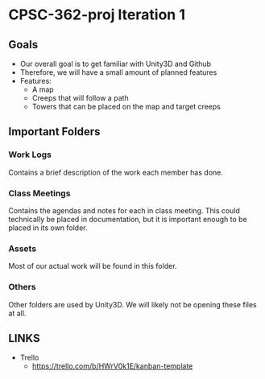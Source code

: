 # CPSC-362-proj Iteration 1

## Goals
 - Our overall goal is to get familiar with Unity3D and Github
 - Therefore, we will have a small amount of planned features
 - Features:
   - A map
   - Creeps that will follow a path
   - Towers that can be placed on the map and target creeps


## Important Folders
### Work Logs
Contains a brief description of the work each member has done.

### Class Meetings
Contains the agendas and notes for each in class meeting. 
This could technically be placed in documentation, but it is important enough to be placed in its own folder.

### Assets
Most of our actual work will be found in this folder.

### Others
Other folders are used by Unity3D.
We will likely not be opening these files at all.
  
 ## LINKS
 - Trello
   - https://trello.com/b/HWrV0k1E/kanban-template
